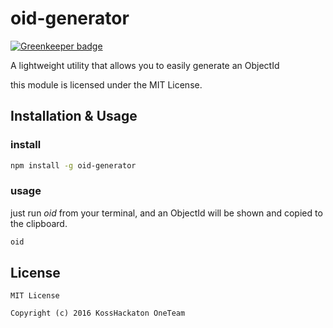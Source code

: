 # oid-generator

[![Greenkeeper badge](https://badges.greenkeeper.io/phellipeandrade/oid-generator.svg)](https://greenkeeper.io/)

A lightweight utility that allows you to easily generate an ObjectId

this module is licensed under the MIT License.

## Installation & Usage

### install

```sh
npm install -g oid-generator
```

### usage

just run _oid_ from your terminal, and an ObjectId will be shown and copied to the clipboard.

```sh
oid
```

## License

```
MIT License

Copyright (c) 2016 KossHackaton OneTeam
```
